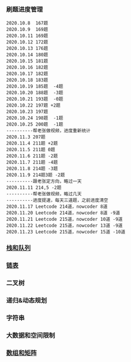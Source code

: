 ### 刷题进度管理

```
2020.10.8  167题
2020.10.9  169题
2020.10.11 169题
2020.10.12 172题
2020.10.13 176题
2020.10.14 180题
2020.10.15 181题
2020.10.16 182题
2020.10.17 182题
2020.10.18 183题
2020.10.19 185题  -4题
2020.10.20 188题  -3题
2020.10.21 193题  -0题
2020.10.22 197题 +2题
2020.10.23 197题
2020.10.24 198题  -1题
2020.10.25 200题  -1题
----------帮老张做视频，进度重新统计
2020.11.3 207题
2020.11.4 211题 +2题
2020.11.5 211题 0题
2020.11.6 211题 -2题
2020.11.7 211题 -4题
2020.11.8 214题 -3题
2020.11.9 214题3题 -2题
----------跟老张定方向，略过一天
2020.11.11 214,5 -2题
----------帮老张做视频，略过几天
----------进度提速，每天三道题，之前进度清空
2020.11.17 Leetcode 214道，nowcoder 8道
2020.11.20 Leetcode 214道，nowcoder 8道 -9道
2020.11.21 Leetcode 215道，nowcoder 10道 -9道
2020.11.22 Leetcode 215道，nowcoder 13道 -9道
2020.11.23 Leetcode 215道，nowcoder 15道 -10道
```



### [栈和队列](栈和队列.md)

### [链表](链表.md)

### 二叉树

### 递归&动态规划

### 字符串

### 大数据和空间限制

### [数组和矩阵](数组和矩阵.md)





